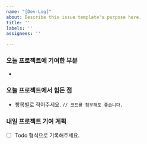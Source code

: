 ```yaml
---
name: "[Dev-Log]"
about: Describe this issue template's purpose here.
title: ''
labels: ''
assignees: ''

---
```


### 오늘 프로젝트에 기여한 부분
* 
### 오늘 프로젝트에서 힘든 점
* 항목별로 적어주세요.
```// 코드를 첨부해도 좋습니다.```

### 내일 프로젝트 기여 계획
- [ ]  Todo 형식으로 기록해주세요.
